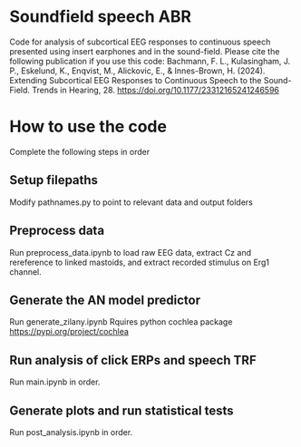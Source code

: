 # Soundfield speech ABR
Code for analysis of subcortical EEG responses to continuous speech presented using insert earphones and in the sound-field. Please cite the following publication if you use this code:
Bachmann, F. L., Kulasingham, J. P., Eskelund, K., Enqvist, M., Alickovic, E., & Innes-Brown, H. (2024). Extending Subcortical EEG Responses to Continuous Speech to the Sound-Field. Trends in Hearing, 28. https://doi.org/10.1177/23312165241246596

# How to use the code
Complete the following steps in order

## Setup filepaths
Modify pathnames.py to point to relevant data and output folders

## Preprocess data
Run preprocess_data.ipynb to load raw EEG data, extract Cz and rereference to linked mastoids, and extract recorded stimulus on Erg1 channel.

## Generate the AN model predictor
Run generate_zilany.ipynb
Rquires python cochlea package https://pypi.org/project/cochlea

## Run analysis of click ERPs and speech TRF
Run main.ipynb in order.

## Generate plots and run statistical tests
Run post_analysis.ipynb in order. 
